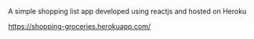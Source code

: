 A simple shopping list app developed using reactjs and hosted on Heroku

https://shopping-groceries.herokuapp.com/ 

